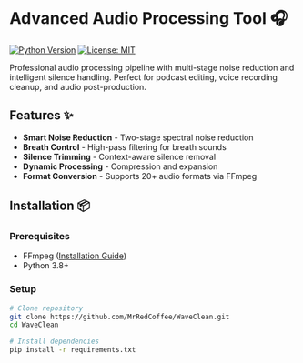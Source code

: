# Advanced Audio Processing Tool 🎧

[![Python Version](https://img.shields.io/badge/python-3.8%2B-blue.svg)](https://www.python.org/)
[![License: MIT](https://img.shields.io/badge/License-MIT-yellow.svg)](https://opensource.org/licenses/MIT)

Professional audio processing pipeline with multi-stage noise reduction and intelligent silence handling. Perfect for podcast editing, voice recording cleanup, and audio post-production.

## Features ✨

- **Smart Noise Reduction** - Two-stage spectral noise reduction
- **Breath Control** - High-pass filtering for breath sounds
- **Silence Trimming** - Context-aware silence removal
- **Dynamic Processing** - Compression and expansion
- **Format Conversion** - Supports 20+ audio formats via FFmpeg

## Installation 📦

### Prerequisites
- FFmpeg ([Installation Guide](https://ffmpeg.org/download.html))
- Python 3.8+

### Setup
```bash
# Clone repository
git clone https://github.com/MrRedCoffee/WaveClean.git
cd WaveClean

# Install dependencies
pip install -r requirements.txt
